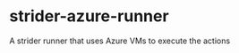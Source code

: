 strider-azure-runner
====================

A strider runner that uses Azure VMs to execute the actions
